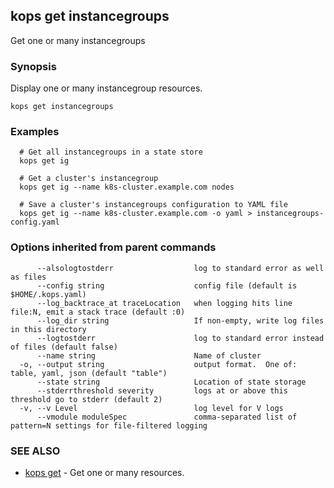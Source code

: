 ## kops get instancegroups

Get one or many instancegroups

### Synopsis


Display one or many instancegroup resources.

```
kops get instancegroups
```

### Examples

```
  # Get all instancegroups in a state store
  kops get ig
  
  # Get a cluster's instancegroup 
  kops get ig --name k8s-cluster.example.com nodes

  # Save a cluster's instancegroups configuration to YAML file
  kops get ig --name k8s-cluster.example.com -o yaml > instancegroups-config.yaml

```

### Options inherited from parent commands

```
      --alsologtostderr                  log to standard error as well as files
      --config string                    config file (default is $HOME/.kops.yaml)
      --log_backtrace_at traceLocation   when logging hits line file:N, emit a stack trace (default :0)
      --log_dir string                   If non-empty, write log files in this directory
      --logtostderr                      log to standard error instead of files (default false)
      --name string                      Name of cluster
  -o, --output string                    output format.  One of: table, yaml, json (default "table")
      --state string                     Location of state storage
      --stderrthreshold severity         logs at or above this threshold go to stderr (default 2)
  -v, --v Level                          log level for V logs
      --vmodule moduleSpec               comma-separated list of pattern=N settings for file-filtered logging
```

### SEE ALSO
* [kops get](kops_get.md)	 - Get one or many resources.

